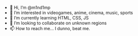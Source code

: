 - 👋 Hi, I’m @m1nd1mp
- 👀 I’m interested in videogames, anime, cinema, music, sports
- 🌱 I’m currently learning HTML, CSS, JS
- 💞️ I’m looking to collaborate on unknown regions
- 📫 How to reach me... I dunno, beat me.

<!---
m1nd1mp/m1nd1mp is a ✨ special ✨ repository because its `README.md` (this file) appears on your GitHub profile.
You can click the Preview link to take a look at your changes.
--->
